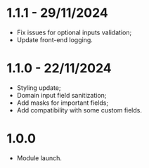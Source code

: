 # 1.1.1 - 29/11/2024
* Fix issues for optional inputs validation;
* Update front-end logging.

# 1.1.0 - 22/11/2024
* Styling update;
* Domain input field sanitization;
* Add masks for important fields;
* Add compatibility with some custom fields.

# 1.0.0
* Module launch.